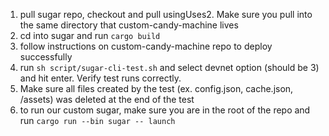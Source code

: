 1. pull sugar repo, checkout and pull usingUses2. Make sure you pull into the same directory that custom-candy-machine lives
2. cd into sugar and run `cargo build`
3. follow instructions on custom-candy-machine repo to deploy successfully
4. run `sh script/sugar-cli-test.sh` and select devnet option (should be 3) and hit enter. Verify test runs correctly.
5. Make sure all files created by the test (ex. config.json, cache.json, /assets) was deleted at the end of the test
6. to run our custom sugar, make sure you are in the root of the repo and run `cargo run --bin sugar -- launch`
